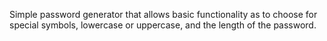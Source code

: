 Simple password generator that allows basic functionality as to choose for special symbols, lowercase or uppercase, and the length of the password.
